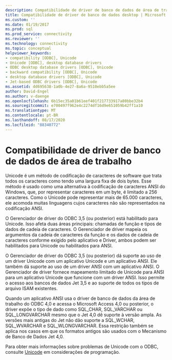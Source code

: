 ```yaml
---
description: Compatibilidade de driver de banco de dados de área de trabalho
title: Compatibilidade de driver de banco de dados desktop | Microsoft Docs
ms.custom: ''
ms.date: 01/19/2017
ms.prod: sql
ms.prod_service: connectivity
ms.reviewer: ''
ms.technology: connectivity
ms.topic: conceptual
helpviewer_keywords:
- compatibility [ODBC], Unicode
- Unicode [ODBC], desktop database drivers
- ODBC desktop database drivers [ODBC], Unicode
- backward compatibility [ODBC], Unicode
- desktop database drivers [ODBC], Unicode
- Jet-based ODBC drivers [ODBC], Unicode
ms.assetid: dd695638-1a0b-4e27-8a6a-9510ebb5a5ee
author: David-Engel
ms.author: v-daenge
ms.openlocfilehash: 6b15ec35a01b61eef401f217733917a80bbe32b4
ms.sourcegitcommit: e700497f962e4c2274df16d9e651059b42ff1a10
ms.translationtype: MT
ms.contentlocale: pt-BR
ms.lasthandoff: 08/17/2020
ms.locfileid: "88340772"
---
```

# <a name="desktop-database-driver-compatibility"></a>Compatibilidade de driver de banco de dados de área de trabalho
Unicode é um método de codificação de caracteres de software que trata todos os caracteres como tendo uma largura fixa de dois bytes. Esse método é usado como uma alternativa à codificação de caracteres ANSI do Windows, que, por representar caracteres em um byte, é limitado a 256 caracteres. Como o Unicode pode representar mais de 65.000 caracteres, ele acomoda muitas linguagens cujos caracteres não são representados na codificação ANSI.  
  
 O Gerenciador de driver do ODBC 3,5 (ou posterior) está habilitado para Unicode. Isso afeta duas áreas principais: chamadas de função e tipos de dados de cadeia de caracteres. O Gerenciador de driver mapeia os argumentos da cadeia de caracteres da função e os dados de cadeia de caracteres conforme exigido pelo aplicativo e Driver, ambos podem ser habilitados para Unicode ou habilitados para ANSI.  
  
 O Gerenciador de driver do ODBC 3,5 (ou posterior) dá suporte ao uso de um driver Unicode com um aplicativo Unicode e um aplicativo ANSI. Ele também dá suporte ao uso de um driver ANSI com um aplicativo ANSI. O Gerenciador de driver fornece mapeamento limitado de Unicode para ANSI para um aplicativo Unicode que funcione com um driver ANSI. Isso permite o acesso aos bancos de dados Jet 3,5 e ao suporte de todos os tipos de arquivo ISAM existentes.  
  
 Quando um aplicativo ANSI usa o driver de banco de dados da área de trabalho do ODBC 4,0 e acessa o Microsoft Access 4,0 ou posterior, o driver expõe o tipo de dado como SQL_CHAR, SQL_VARCHAR ou SQL_LONGVARCHAR mesmo que o Jet 4,0 dê suporte à versão ampla. As versões mais antigas do Jet não dão suporte a SQL_WCHAR, SQL_WVARCHAR e SQL_WLONGVARCHAR. Essa restrição também se aplica nos casos em que os formatos antigos são usados com o Mecanismo de Banco de Dados Jet 4,0.  
  
 Para obter mais informações sobre problemas de Unicode com o ODBC, consulte [Unicode](../../odbc/reference/develop-app/unicode.md) em considerações de programação.

